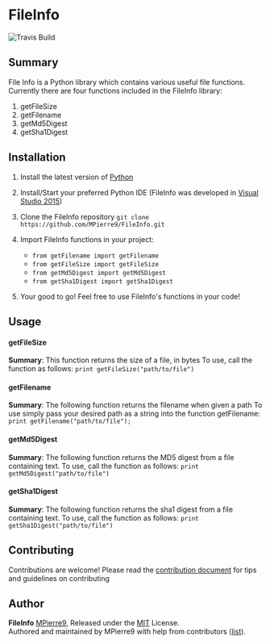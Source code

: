 # FileInfo
![Travis Build](https://travis-ci.org/MPierre9/FileInfo.svg?branch=master)
## Summary
File Info is a Python library which contains various useful file functions. Currently there are four functions included in the FileInfo library: 

1. getFileSize
1. getFilename
1. getMd5Digest
1. getSha1Digest


## Installation 

1. Install the latest version of [Python](https://www.python.org/) 

1. Install/Start your preferred Python IDE (FileInfo was developed in [Visual Studio 2015](https://www.visualstudio.com/downloads/))

1. Clone the FileInfo repository `git clone https://github.com/MPierre9/FileInfo.git`

1. Import FileInfo functions in your project: 
   * `from getFilename import getFilename`
   * `from getFileSize import getFileSize`
   * `from getMd5Digest import getMd5Digest`
   * `from getSha1Digest import getSha1Digest` 
   
1. Your good to go! Feel free to use FileInfo's functions in your code!




## Usage 

#### getFileSize

**Summary**: This function returns the size of a file, in bytes
To use, call the function as follows: 
`print getFileSize("path/to/file")`

#### getFilename

**Summary**: The following function returns the filename when given a path
 To use simply pass your desired path as a string into the function getFilename:
 `print getFilename("path/to/file");`


 #### getMd5Digest 

 **Summary**: The following function returns the MD5 digest from a file containing text.
 To use, call the function as follows: 
 `print getMd5Digest("path/to/file")`



#### getSha1Digest 

**Summary**: The following function returns the sha1 digest from a file containing text.
To use, call the function as follows:
`print getSha1Digest("path/to/file")`

## Contributing

Contributions are welcome! Please read the [contribution document](./CONTRIBUTE) for tips and guidelines on contributing

## Author

**FileInfo**  [MPierre9](https://github.com/MPierre9), Released under the [MIT](./LICENSE) License.<br>
Authored and maintained by MPierre9 with help from contributors ([list](https://github.com/MPierre9/FileInfo/contributors)).
